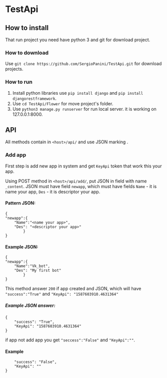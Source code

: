 # TestApi


## How to install 

That run project you need have python 3 and git for download project.

### How to download
Use `git clone https://github.com/SergioPanini/TestApi.git` for download projects. 

### How to run
1) Install python libraries use `pip install django` and `pip install djangorestframework`.
2) Use `cd TestApi/Flower` for move project's folder.  
3) Use `python3 manage.py runserver` for run local server. it is working on 127.0.0.1:8000.  


## API

All methods contain in `<host>/api/` and use JSON marking .

### Add app

First step is add new app in system and get `KeyApi` token that work this your app.

Using POST method in `<host>/api/add/`, put JSON in field with name `_content`.
JSON must have field `newapp`, which must have fields `Name` - it is name your app, `Des` - it is descriptor your app.

#### Pattern JSON:
```
{
"newapp":{
    "Name":"<name your app>",
    "Des": "<descriptor your app>"
        }
}
```
#### Example JSON:
```
{
"newapp":{
    "Name":"Vk_bot",
    "Des": "My first bot"
        }
}
```
This method answer `200` if app created and JSON, which will have `"success":"True"` and `"KeyApi": "1587603910.4631364"`
##### Example JSON answer:
```
{
    "success": "True",
    "KeyApi": "1587603910.4631364"
}
```
if app not add app you get `"seccess":"False"` and `"KeyApi":""`.
#### Example

```{
    "success": "False",
    "KeyApi": ""
}
```


